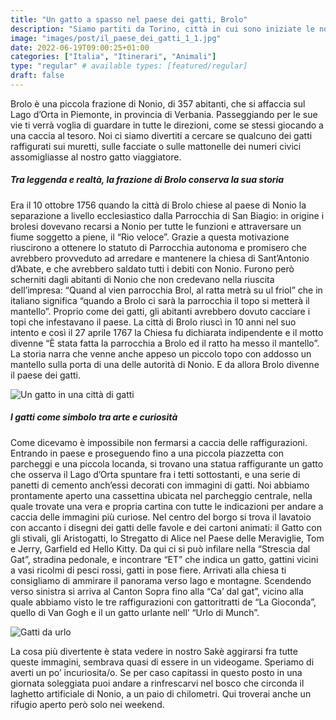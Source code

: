 ```yaml
---
title: "Un gatto a spasso nel paese dei gatti, Brolo"
description: "Siamo partiti da Torino, città in cui sono iniziate le nostre avventure con Sakè al guinzaglio, e abbiamo raggiunto Brolo, paese dei gatti"
image: "images/post/il_paese_dei_gatti_1_1.jpg"
date: 2022-06-19T09:00:25+01:00
categories: ["Italia", "Itinerari", "Animali"]
type: "regular" # available types: [featured/regular]
draft: false
---
```


Brolo è una piccola frazione di Nonio, di 357 abitanti, che si affaccia sul Lago d’Orta in Piemonte, in provincia di Verbania. Passeggiando per le sue vie ti verrà voglia di guardare in tutte le direzioni, come se stessi giocando a una caccia al tesoro. Noi ci siamo divertiti a cercare se qualcuno dei gatti raffigurati sui muretti, sulle facciate o sulle mattonelle dei numeri civici assomigliasse al nostro gatto viaggiatore. 

##### Tra leggenda e realtà, la frazione di Brolo conserva la sua storia 
Era il 10 ottobre 1756 quando la città di Brolo chiese al paese di Nonio la separazione a livello ecclesiastico dalla Parrocchia di San Biagio: in origine i brolesi dovevano recarsi a Nonio per tutte le funzioni e attraversare un fiume soggetto a piene, il “Rio veloce”.
Grazie a questa motivazione riuscirono a ottenere lo statuto di Parrocchia autonoma e promisero che avrebbero provveduto ad arredare e mantenere la chiesa di Sant’Antonio d’Abate, e che avrebbero saldato tutti i debiti con Nonio.
Furono però scherniti dagli abitanti di Nonio che non credevano nella riuscita dell’impresa: “Quand al vien parrocchia Brol, al ratta metrà su ul friol” che in italiano significa “quando a Brolo ci sarà la parrocchia il topo si metterà il mantello”.
Proprio come dei gatti, gli abitanti avrebbero dovuto cacciare i topi che infestavano il paese. La città di Brolo riuscì in 10 anni nel suo intento e così il 27 aprile 1767 la Chiesa fu dichiarata indipendente e il motto divenne “È stata fatta la parrocchia a Brolo ed il ratto ha messo il mantello”.
La storia narra che venne anche appeso un piccolo topo con addosso un mantello sulla porta di una delle autorità di Nonio. E da allora Brolo divenne il paese dei gatti.

![Un gatto in una città di gatti](https://res.cloudinary.com/ilgattodicitturin/image/upload/w_800/f_auto,q_auto:good/v1655735465/Articoli/IL_PAESE_DEI_GATTI__1.2_x4uzgk.jpg)

##### I gatti come simbolo tra arte e curiosità
Come dicevamo è impossibile non fermarsi a caccia delle raffigurazioni. Entrando in paese e proseguendo fino a una piccola piazzetta con parcheggi e una piccola locanda, si trovano una statua raffigurante un gatto che osserva il Lago d’Orta spuntare fra i tetti sottostanti, e una serie di panetti di cemento anch’essi decorati con immagini di gatti. 
Noi abbiamo prontamente aperto una cassettina ubicata nel parcheggio centrale, nella quale trovate una vera e propria cartina con tutte le indicazioni per andare a caccia delle immagini più curiose. 
Nel centro del borgo si trova il lavatoio con accanto i disegni dei gatti delle favole e dei cartoni animati: il Gatto con gli stivali, gli Aristogatti, lo Stregatto di Alice nel Paese delle Meraviglie, Tom e Jerry, Garfield ed Hello Kitty. Da qui ci si può infilare nella “Strescia dal Gat”, stradina pedonale, e incontrare “ET” che indica un gatto, gattini vicini a vasi ricolmi di pesci rossi, gatti in pose fiere. 
Arrivati alla chiesa ti consigliamo di ammirare il panorama verso lago e montagne. Scendendo verso sinistra si arriva al Canton Sopra fino alla “Ca’ dal gat”, vicino alla quale abbiamo visto le tre raffigurazioni con gattoritratti de “La Gioconda”, quello di Van Gogh e il un gatto urlante nell’ “Urlo di Munch”.

![Gatti da urlo](https://res.cloudinary.com/ilgattodicitturin/image/upload/w_800/f_auto,q_auto:good/v1655739242/Articoli/il_paese_dei_gatti_1_3_nsgo4s.jpg)

La cosa più divertente è stata vedere in nostro Sakè aggirarsi fra tutte queste immagini, sembrava quasi di essere in un videogame. 
Speriamo di averti un po’ incuriosita/o.
Se per caso capitassi in questo posto in una giornata soleggiata puoi andare a rinfrescarvi nel bosco che circonda il laghetto artificiale di Nonio, a un paio di chilometri. Qui troverai anche un rifugio aperto però solo nei weekend.